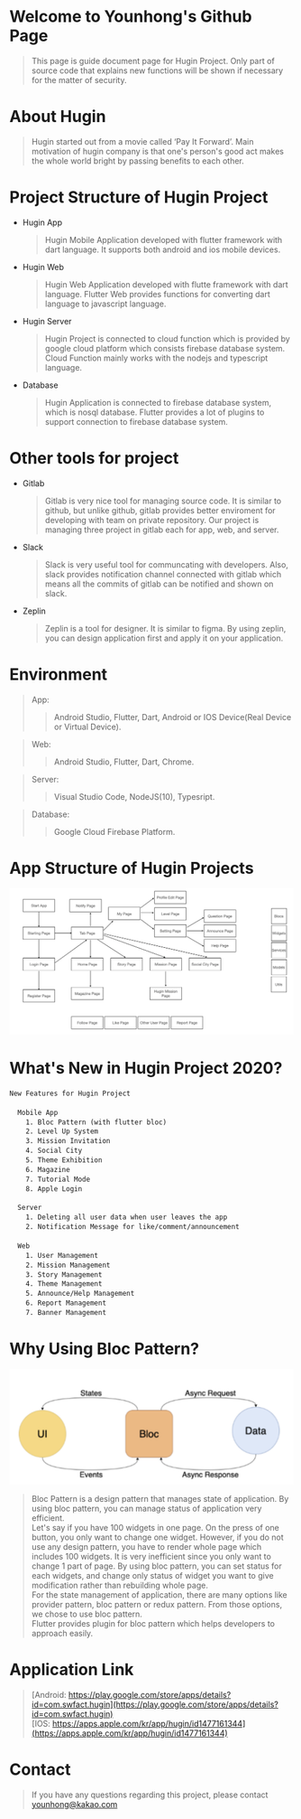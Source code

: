 # Welcome to Younhong's Github Page
> This page is guide document page for Hugin Project.
Only part of source code that explains new functions will be shown if necessary for the matter of security.

# About Hugin
> Hugin started out from a movie called ‘Pay It Forward’. Main motivation of hugin company is that one's person's good act makes the whole world bright by passing benefits to each other.

# Project Structure of Hugin Project
* Hugin App
  > Hugin Mobile Application developed with flutter framework with dart language. It supports both android and ios mobile devices.
* Hugin Web
  > Hugin Web Application developed with flutte framework with dart language. Flutter Web provides functions for converting dart language to javascript language.
* Hugin Server
  > Hugin Project is connected to cloud function which is provided by google cloud platform which consists firebase database system. Cloud Function mainly works with the nodejs and typescript language.
* Database
  > Hugin Application is connected to firebase database system, which is nosql database. Flutter provides a lot of plugins to support connection to firebase database system.
  
# Other tools for project
* Gitlab
   > Gitlab is very nice tool for managing source code. It is similar to github, but unlike github, gitlab provides better enviroment for developing with team on private repository. Our project is managing three project in gitlab each for app, web, and server.
* Slack
  > Slack is very useful tool for communcating with developers. Also, slack provides notification channel connected with gitlab which means all the commits of gitlab can be notified and shown on slack.
* Zeplin
  > Zeplin is a tool for designer. It is similar to figma. By using zeplin, you can design application first and apply it on your application.
  
# Environment
> App:    
>> Android Studio, Flutter, Dart, Android or IOS Device(Real Device or Virtual Device).

> Web: 
>> Android Studio, Flutter, Dart, Chrome.

> Server: 
>> Visual Studio Code, NodeJS(10), Typesript.

> Database: 
>> Google Cloud Firebase Platform.
  
# App Structure of Hugin Projects
![허그인 앱 구조](./images/app.png)

# What's New in Hugin Project 2020?
```html
New Features for Hugin Project

  Mobile App
    1. Bloc Pattern (with flutter bloc)
    2. Level Up System
    3. Mission Invitation
    4. Social City
    5. Theme Exhibition
    6. Magazine
    7. Tutorial Mode
    8. Apple Login

  Server
    1. Deleting all user data when user leaves the app
    2. Notification Message for like/comment/announcement

  Web
    1. User Management
    2. Mission Management
    3. Story Management
    4. Theme Management
    5. Announce/Help Management
    6. Report Management
    7. Banner Management

```

# Why Using Bloc Pattern?
![Bloc](./images/bloc.png)
> Bloc Pattern is a design pattern that manages state of application. By using bloc pattern, you can manage status of application very efficient.   
> Let's say if you have 100 widgets in one page. On the press of one button, you only want to change one widget. However, if you do not use any design pattern, you have to render whole page which includes 100 widgets. It is very inefficient since you only want to change 1 part of page. By using bloc pattern, you can set status for each widgets, and change only status of widget you want to give modification rather than rebuilding whole page.   
> For the state management of application, there are  many options like provider pattern, bloc pattern or redux pattern. From those options, we chose to use bloc pattern.   
> Flutter provides plugin for bloc pattern which helps developers to approach easily.

# Application Link
> [Android: https://play.google.com/store/apps/details?id=com.swfact.hugin](https://play.google.com/store/apps/details?id=com.swfact.hugin)   
> [IOS: https://apps.apple.com/kr/app/hugin/id1477161344](https://apps.apple.com/kr/app/hugin/id1477161344)


# Contact
> If you have any questions regarding this project, please contact [younhong@kakao.com](younhong@kakao.com)
